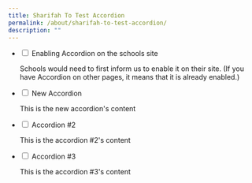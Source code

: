 ```yaml
---
title: Sharifah To Test Accordion
permalink: /about/sharifah-to-test-accordion/
description: ""
---
```

<ul class="jekyllcodex_accordion">

<li><input type="checkbox" id="accordion123">
<label for="accordion123">Enabling Accordion on the schools site</label><div>
<p>Schools would need to first inform us to enable it on their site. (If you have Accordion on other pages, it means that it is already enabled.)</p>
</div></li>

<li><input type="checkbox" id="accordion4">
<label for="accordion4">New Accordion </label><div>
<p>This is the new accordion's content</p>
</div></li>


<li><input type="checkbox" id="accordion2A">
<label for="accordion2A">Accordion #2</label><div>
<p>This is the accordion #2's content</p>
</div></li>

<li><input type="checkbox" id="accordion3">
<label for="accordion3">Accordion #3</label><div>
<p>This is the accordion #3's content</p>
</div></li>

</ul>